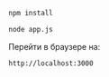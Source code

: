 ```bash
npm install
```

```bash
node app.js
```

Перейти в браузере на:

```bash
http://localhost:3000
```
